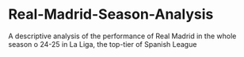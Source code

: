 # Real-Madrid-Season-Analysis
A descriptive analysis of the performance of Real Madrid in the whole season o 24-25 in La Liga, the top-tier of Spanish League
